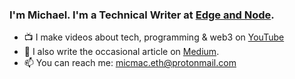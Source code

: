 ### I'm Michael. I'm a Technical Writer at [Edge and Node](https://edgeandnode.com/).

- 📺 I make videos about tech, programming & web3 on [YouTube](https://www.youtube.com/channel/UCvRY4unLTEOkOKFEszQnlWg)
- 📝 I also write the occasional article on [Medium](https://micmac.blog/).
- 📫 You can reach me: micmac.eth@protonmail.com
